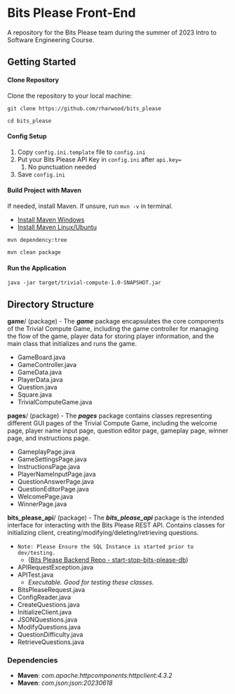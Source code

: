 # Bits Please Front-End
A repository for the Bits Please team during the summer of 2023 Intro to Software Engineering Course.

## Getting Started

#### Clone Repository
Clone the repository to your local machine: 

`git clone https://github.com/rharwood/bits_please`

`cd bits_please`

#### Config Setup
1. Copy `config.ini.template` file to `config.ini`
2. Put your Bits Please API Key in `config.ini` after `api.key=`
   1. No punctuation needed
3. Save `config.ini`

#### Build Project with Maven
If needed, install Maven. If unsure, run `mvn -v` in terminal.
- [Install Maven Windows](https://phoenixnap.com/kb/install-maven-windows)
- [Install Maven Linux/Ubuntu](https://www.digitalocean.com/community/tutorials/install-maven-linux-ubuntu#installing-maven-on-linux-ubuntu)

`mvn dependency:tree`

`mvn clean package`

#### Run the Application
`java -jar target/trivial-compute-1.0-SNAPSHOT.jar`



## Directory Structure
**game**/ (package) - The **_game_** package encapsulates the core components of the Trivial Compute Game, including the game controller for managing the flow of the game, player data for storing player information, and the main class that initializes and runs the game.

- GameBoard.java
- GameController.java
- GameData.java
- PlayerData.java
- Question.java
- Square.java
- TrivialComputeGame.java


**pages**/ (package) - The **_pages_** package contains classes representing different GUI pages of the Trivial Compute Game, including the welcome page, player name input page, question editor page, gameplay page, winner page, and instructions page.

- GameplayPage.java
- GameSettingsPage.java
- InstructionsPage.java
- PlayerNameInputPage.java
- QuestionAnswerPage.java
- QuestionEditorPage.java
- WelcomePage.java
- WinnerPage.java

**bits_please_api**/ (package) - The **_bits_please_api_** package is the intended interface for interacting with the Bits Please REST API. Contains classes for initializing client, creating/modifying/deleting/retrieving questions. 

- `Note: Please Ensure the SQL Instance is started prior to dev/testing.` 
  - ([Bits Please Backend Repo - start-stop-bits-please-db](https://github.com/TheFrogThatIs/bits_please_backend/tree/main/CloudFunctions/start-stop-bits-please-db))
- APIRequestException.java
- APITest.java
  - _Executable. Good for testing these classes._
- BitsPleaseRequest.java
- ConfigReader.java
- CreateQuestions.java
- InitializeClient.java
- JSONQuestions.java
- ModifyQuestions.java
- QuestionDifficulty.java
- RetrieveQuestions.java

### Dependencies
- **Maven**: _com.apache.httpcomponents:httpclient:4.3.2_
- **Maven**: _com.json:json:20230618_